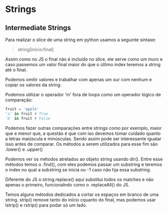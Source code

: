 # Strings

## Intermediate Strings

Para realizar o slice de uma string em python usamos a seguinte sintaxe:
> string[inicio:final]

Assim como no JS o final não é incluído no slice, ele serve como um muro e caso passemos um valor final maior do que o último index teremos a string até o final.

Podemos omitir valores e trabalhar com apenas um our com nenhum e copiar os valores da string. 

Podemos utilizar o operador 'in' fora de loops como um operador lógico de comparação:
```py
fruit = 'apple'
'a' in fruit # True
'b' in fruit # False
```

Podemos fazer outras comparações entre strings como por exemplo, maior que e menor que, a questão é que com iso devemos tomar cuidado quanto a letras maiúscula e minúsculas. Sendo assim pode ser interessante igualar isso antes de comparar. Os métodos a serem utilizados para esse fim são .lower() e .upper()

Podemos ver os métodos atrelados ao objeto string usando dir(). Entre esse métodos temos o .find(), com eles podemos passar um substring e teremos o index no qual a substring se inicia ou -1 caso não hja essa substring.

Diferente do JS o string.replace() aqui substitui todos os matches e não apenas o primeiro, funcionalndo como o .replaceAll() do JS.

Temos alguns métodos dedicados a cortar os espaços em branco de uma string. strip() remove tanto do início cquanto do final, mas podemos usar lstrip() e rstrip() para podar só um lado.

